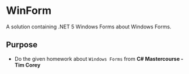 # WinForm
A solution containing .NET 5 Windows Forms about Windows Forms.

## Purpose
- Do the given homework about `Windows Forms` from **C# Mastercourse - Tim Corey**